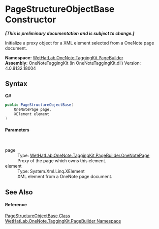 # PageStructureObjectBase Constructor 
 _**\[This is preliminary documentation and is subject to change.\]**_

Initialize a proxy object for a XML element selected from a OneNote page document.

**Namespace:**&nbsp;<a href="56352230-71f2-f4b7-63a8-983965663af5">WetHatLab.OneNote.TaggingKit.PageBuilder</a><br />**Assembly:**&nbsp;OneNoteTaggingKit (in OneNoteTaggingKit.dll) Version: 4.0.8132.18004

## Syntax

**C#**<br />
``` C#
public PageStructureObjectBase(
	OneNotePage page,
	XElement element
)
```


#### Parameters
&nbsp;<dl><dt>page</dt><dd>Type: <a href="6754c7d7-0598-ae1f-ff8c-6808b714b0ab">WetHatLab.OneNote.TaggingKit.PageBuilder.OneNotePage</a><br />Proxy of the page which owns this element.</dd><dt>element</dt><dd>Type: System.Xml.Linq.XElement<br />XML element from a OneNote page document.</dd></dl>

## See Also


#### Reference
<a href="9614e26d-4f3e-ec75-682e-cd6e5bcdf145">PageStructureObjectBase Class</a><br /><a href="56352230-71f2-f4b7-63a8-983965663af5">WetHatLab.OneNote.TaggingKit.PageBuilder Namespace</a><br />